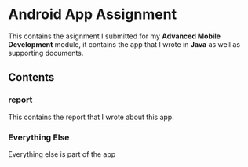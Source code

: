 # Android App Assignment 
This contains the asignment I submitted for my **Advanced Mobile Development** module, it contains the app that I wrote in **Java** as well as supporting documents.

## Contents

### report
This contains the report that I wrote about this app.

### Everything Else
Everything else is part of the app 
